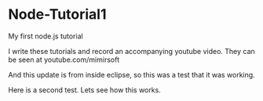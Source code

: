 # Node-Tutorial1
My first node.js tutorial

I write these tutorials and record an accompanying youtube video.  They can be seen at youtube.com/mimirsoft

And this update is from inside eclipse, so this was a test that it was working.

Here is a second test. Lets see how this works. 